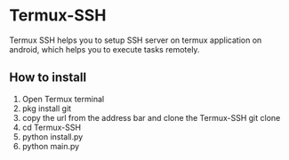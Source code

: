 # Termux-SSH
Termux SSH helps you to setup SSH server on termux application on android, which helps you to execute tasks remotely.

## How to install

1. Open Termux terminal
2. pkg install git
3. copy the url from the address bar and clone the Termux-SSH
   git clone <url>
4. cd Termux-SSH
5. python install.py
6. python main.py
